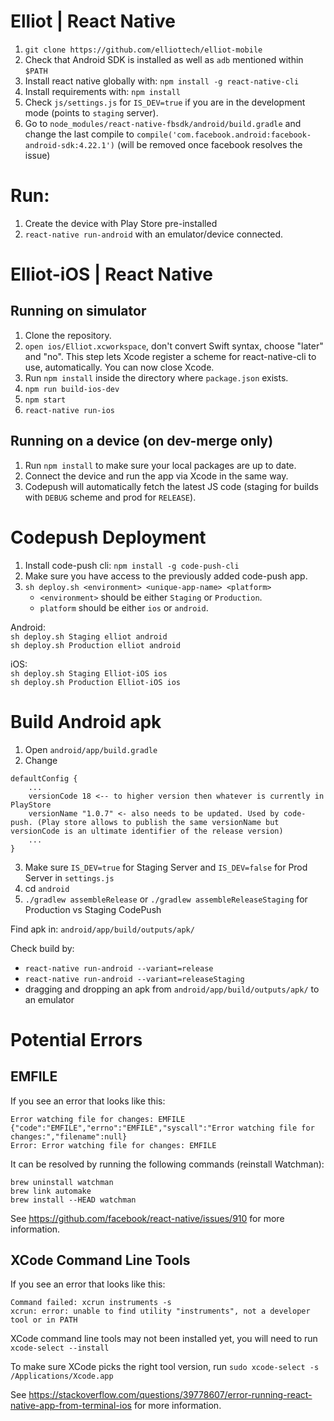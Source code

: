 # Elliot | React Native
1. `git clone https://github.com/elliottech/elliot-mobile`
2. Check that Android SDK is installed as well as `adb` mentioned within `$PATH`
3. Install react native globally with: `npm install -g react-native-cli`
4. Install requirements with: `npm install`
5. Check `js/settings.js` for `IS_DEV=true` if you are in the development mode (points to `staging` server).<br/>
6. Go to `node_modules/react-native-fbsdk/android/build.gradle` and change the last compile to `compile('com.facebook.android:facebook-android-sdk:4.22.1')` (will be removed once facebook resolves the issue)

# Run:
1. Create the device with Play Store pre-installed
2. `react-native run-android` with an emulator/device connected.

# Elliot-iOS | React Native

## Running on simulator
1. Clone the repository.
2. `open ios/Elliot.xcworkspace`, don't convert Swift syntax, choose "later" and "no". This step lets Xcode register a scheme for react-native-cli to use, automatically. You can now close Xcode.
3. Run `npm install` inside the directory where `package.json` exists.
4. `npm run build-ios-dev`
5. `npm start`
6. `react-native run-ios`

## Running on a device (on dev-merge only)
1. Run `npm install` to make sure your local packages are up to date.
2. Connect the device and run the app via Xcode in the same way.
3. Codepush will automatically fetch the latest JS code (staging for builds with `DEBUG` scheme and prod for `RELEASE`).

# Codepush Deployment
1. Install code-push cli: `npm install -g code-push-cli`
2. Make sure you have access to the previously added code-push app.
3. `sh deploy.sh <environment> <unique-app-name> <platform>`
    - `<environment>` should be either `Staging` or `Production`.
    - `platform` should be either `ios` or `android`.
 
Android:<br/>
`sh deploy.sh Staging elliot android`<br/>
`sh deploy.sh Production elliot android`<br/>

iOS:<br/>
`sh deploy.sh Staging Elliot-iOS ios`<br/>
`sh deploy.sh Production Elliot-iOS ios`<br/>

# Build Android apk

1. Open `android/app/build.gradle`
2. Change 
```
defaultConfig {
    ...
    versionCode 18 <-- to higher version then whatever is currently in PlayStore
    versionName "1.0.7" <- also needs to be updated. Used by code-push. (Play store allows to publish the same versionName but versionCode is an ultimate identifier of the release version)
    ...
}
```

3. Make sure `IS_DEV=true` for Staging Server and `IS_DEV=false` for Prod Server in `settings.js`
4. cd `android`
5. `./gradlew assembleRelease` or `./gradlew assembleReleaseStaging` for Production vs Staging CodePush

Find apk in: `android/app/build/outputs/apk/`

Check build by:
 - `react-native run-android --variant=release` 
 - `react-native run-android --variant=releaseStaging`
 - dragging and dropping an apk from `android/app/build/outputs/apk/` to an emulator
 

# Potential Errors

## EMFILE

If you see an error that looks like this:
```
Error watching file for changes: EMFILE
{"code":"EMFILE","errno":"EMFILE","syscall":"Error watching file for changes:","filename":null}
Error: Error watching file for changes: EMFILE
```

It can be resolved by running the following commands (reinstall Watchman):

```
brew uninstall watchman
brew link automake
brew install --HEAD watchman
```

See https://github.com/facebook/react-native/issues/910 for more information.

## XCode Command Line Tools

If you see an error that looks like this:
```
Command failed: xcrun instruments -s
xcrun: error: unable to find utility "instruments", not a developer 
tool or in PATH
```

XCode command line tools may not been installed yet, you will need to run `xcode-select --install`

To make sure XCode picks the right tool version, run `sudo xcode-select -s /Applications/Xcode.app`

See https://stackoverflow.com/questions/39778607/error-running-react-native-app-from-terminal-ios for more information.


 



